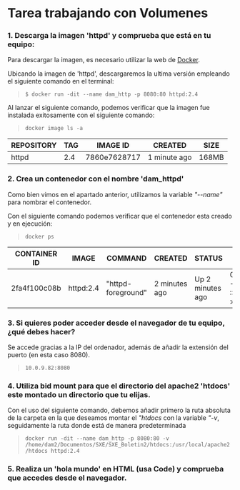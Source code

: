 # Tarea trabajando con Volumenes

### **1. Descarga la imagen 'httpd' y comprueba que está en tu equipo:**

Para descargar la imagen, es necesario utilizar la web de [Docker](https://hub.docker.com/_/httpd).

Ubicando la imagen de 'httpd', descargaremos la ultima versión empleando el siguiente comando en el terminal:

> `$ docker run -dit --name dam_http -p 8080:80 httpd:2.4`

Al lanzar el siguiente comando, podemos verificar que la imagen fue instalada exitosamente con el siguiente comando:

>`docker image ls -a`

| REPOSITORY  | TAG | IMAGE ID | CREATED | SIZE |
|-------------|-----|----------|---------|------|
|httpd        |2.4  |7860e7628717|1 minute ago| 168MB|

### **2. Crea un contenedor con el nombre 'dam_httpd'**

Como bien vimos en el apartado anterior, utilizamos la variable *"--name"* para nombrar el contenedor.

Con el siguiente comando podemos verificar que el contenedor esta creado y en ejecución:

>`docker ps`

| CONTAINER ID  | IMAGE | COMMAND | CREATED | STATUS | PORTS | NAMES |
|---------------|-------|---------|---------|--------|------|-------|
|2fa4f100c08b   |httpd:2.4 | "httpd-foreground"| 2 minutes ago    | Up 2 minutes ago   | 0.0.0.0:80->80/tcp, :::80->80/tcp | dam_httpd |

### 3. Si quieres poder acceder desde el navegador de tu equipo, ¿qué debes hacer?

Se accede gracias a la IP del ordenador, además de añadir la extensión del puerto (en esta caso 8080).

>`10.0.9.82:8080`

### 4. Utiliza bid mount para que el directorio del apache2 'htdocs' este montado un directorio que tu elijas.

Con el uso del siguiente comando, debemos añadir primero la ruta absoluta de la carpeta en la que deseamos montar el *"htdocs* con la variable *"-v*, seguidamente la ruta donde está de manera predeterminada

>`docker run -dit --name dam_http -p 8080:80 -v /home/dam2/Documentos/SXE/SXE_Boletin2/htdocs:/usr/local/apache2/htdocs httpd:2.4`

### 5. Realiza un 'hola mundo' en HTML (usa Code) y comprueba que accedes desde el navegador.

